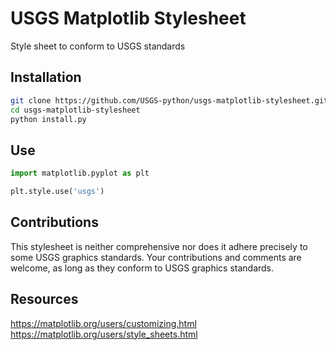 USGS Matplotlib Stylesheet
==========================
Style sheet to conform to USGS standards

Installation
------------
```bash
git clone https://github.com/USGS-python/usgs-matplotlib-stylesheet.git
cd usgs-matplotlib-stylesheet
python install.py
```

Use
---
```python
import matplotlib.pyplot as plt

plt.style.use('usgs')
```

Contributions
-------------
This stylesheet is neither comprehensive nor does it adhere precisely to some USGS graphics standards. Your contributions and comments are welcome, as long as they conform to USGS graphics standards.

Resources 
---------
https://matplotlib.org/users/customizing.html
https://matplotlib.org/users/style_sheets.html
